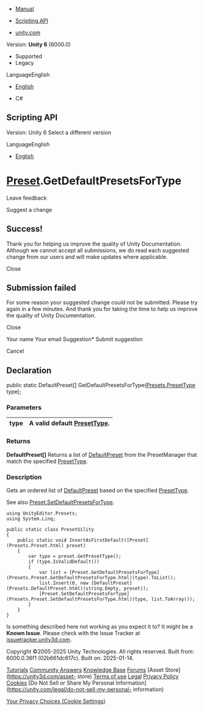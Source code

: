 [ ]()

  * [Manual](../Manual/index.html)
  * [Scripting API](../ScriptReference/index.html)

  * [unity.com](https://unity.com/)

Version: **Unity 6** (6000.0)

  * Supported
  * Legacy

LanguageEnglish

  * [English]()

  * C#

[ ](https://docs.unity3d.com)

## Scripting API

Version: Unity 6 Select a different version

LanguageEnglish

  * [English]()

#  [Preset](Presets.Preset.html).GetDefaultPresetsForType

Leave feedback

Suggest a change

## Success!

Thank you for helping us improve the quality of Unity Documentation. Although
we cannot accept all submissions, we do read each suggested change from our
users and will make updates where applicable.

Close

## Submission failed

For some reason your suggested change could not be submitted. Please <a>try
again</a> in a few minutes. And thank you for taking the time to help us
improve the quality of Unity Documentation.

Close

Your name Your email Suggestion* Submit suggestion

Cancel

[ ]()

## Declaration

public static DefaultPreset[]
GetDefaultPresetsForType([Presets.PresetType](Presets.PresetType.html) type);

### Parameters

type | A valid default [PresetType](Presets.PresetType.html).  
---|---  
  
### Returns

**DefaultPreset[]** Returns a list of
[DefaultPreset](Presets.DefaultPreset.html) from the PresetManager that match
the specified [PresetType](Presets.PresetType.html).

### Description

Gets an ordered list of [DefaultPreset](Presets.DefaultPreset.html) based on
the specified [PresetType](Presets.PresetType.html).

See also
[Preset.SetDefaultPresetsForType](Presets.Preset.SetDefaultPresetsForType.html).

    
    
    using UnityEditor.Presets;
    using System.Linq;  
      
    public static class PresetUility
    {
        public static void InsertAsFirstDefault([Preset](Presets.Preset.html) preset)
        {
            var type = preset.GetPresetType();
            if (type.IsValidDefault())
            {
                var list = [Preset.GetDefaultPresetsForType](Presets.Preset.GetDefaultPresetsForType.html)(type).ToList();
                list.Insert(0, new [DefaultPreset](Presets.DefaultPreset.html)(string.Empty, preset));
                [Preset.SetDefaultPresetsForType](Presets.Preset.SetDefaultPresetsForType.html)(type, list.ToArray());
            }
        }
    }
    

Is something described here not working as you expect it to? It might be a
**Known Issue**. Please check with the Issue Tracker at
[issuetracker.unity3d.com](https://issuetracker.unity3d.com).

Copyright ©2005-2025 Unity Technologies. All rights reserved. Built from:
6000.0.36f1 (02b661dc617c). Built on: 2025-01-14.

[Tutorials](https://unity3d.com/learn) [Community
Answers](https://answers.unity3d.com) [Knowledge
Base](https://support.unity3d.com/hc/en-us)
[Forums](https://forum.unity3d.com) [Asset Store](https://unity3d.com/asset-
store) [Terms of use](https://docs.unity3d.com/Manual/TermsOfUse.html)
[Legal](https://unity.com/legal) [Privacy
Policy](https://unity.com/legal/privacy-policy)
[Cookies](https://unity.com/legal/cookie-policy) [Do Not Sell or Share My
Personal Information](https://unity.com/legal/do-not-sell-my-personal-
information)

[Your Privacy Choices (Cookie Settings)](javascript:void\(0\);)

